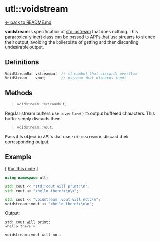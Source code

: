 
# utl::voidstream

[<- back to README.md](https://github.com/DmitriBogdanov/prototyping_utils/tree/master)

**voidstream** is specification of [std::ostream](https://en.cppreference.com/w/cpp/io/basic_ostream) that does nothing. This paradoxically inert class can be passed to API's that use streams to silence their output, avoiding the boilerplate of getting and then discarding undesirable output.

## Definitions

```cpp
VoidStreamBuf vstreambuf; // streambuf that discards overflow
VoidStream    vout;       // ostream that discards input
```

## Methods

> ```cpp
> voidstream::vstreambuf;
> ```

Regular stream buffers use `.overflow()`  to output buffered characters. This buffer simply discards them. 

> ```cpp
> voidstream::vout;
> ```

Pass this object to API's that use `std::ostream` to discard their corresponding output.

## Example

[ [Run this code](https://godbolt.org/#g:!((g:!((g:!((h:codeEditor,i:(filename:'1',fontScale:14,fontUsePx:'0',j:1,lang:c%2B%2B,selection:(endColumn:13,endLineNumber:9,positionColumn:13,positionLineNumber:9,selectionStartColumn:13,selectionStartLineNumber:9,startColumn:13,startLineNumber:9),source:'%23include+%3Chttps://raw.githubusercontent.com/DmitriBogdanov/prototyping_utils/master/source/proto_utils.hpp%3E%0A%0Aint+main()+%7B%0A++++using+namespace+utl%3B%0A%0A++++std::cout+%3C%3C+%22std::cout+will+print:%5Cn%22%3B%0A++++std::cout+%3C%3C+%22%3Chello+there!!%3E%5Cn%5Cn%22%3B%0A%0A++++std::cout+%3C%3C+%22voidstream::vout+will+not:%5Cn%22%3B%0A++++voidstream::vout+%3C%3C+%22%3Chello+there!!%3E%5Cn%5Cn%22%3B%0A%0A++++return+0%3B%0A%7D%0A'),l:'5',n:'0',o:'C%2B%2B+source+%231',t:'0')),k:71.71783148269105,l:'4',n:'0',o:'',s:0,t:'0'),(g:!((g:!((h:compiler,i:(compiler:clang1600,filters:(b:'0',binary:'1',binaryObject:'1',commentOnly:'0',debugCalls:'1',demangle:'0',directives:'0',execute:'0',intel:'0',libraryCode:'0',trim:'1'),flagsViewOpen:'1',fontScale:14,fontUsePx:'0',j:1,lang:c%2B%2B,libs:!(),options:'-std%3Dc%2B%2B17+-O2',overrides:!(),selection:(endColumn:1,endLineNumber:1,positionColumn:1,positionLineNumber:1,selectionStartColumn:1,selectionStartLineNumber:1,startColumn:1,startLineNumber:1),source:1),l:'5',n:'0',o:'+x86-64+clang+16.0.0+(Editor+%231)',t:'0')),header:(),l:'4',m:50,n:'0',o:'',s:0,t:'0'),(g:!((h:output,i:(compilerName:'x86-64+clang+16.0.0',editorid:1,fontScale:14,fontUsePx:'0',j:1,wrap:'1'),l:'5',n:'0',o:'Output+of+x86-64+clang+16.0.0+(Compiler+%231)',t:'0')),k:46.69421860597116,l:'4',m:50,n:'0',o:'',s:0,t:'0')),k:28.282168517308946,l:'3',n:'0',o:'',t:'0')),l:'2',n:'0',o:'',t:'0')),version:4) ]
```cpp
using namespace utl;

std::cout << "std::cout will print:\n";
std::cout << "<hello there!>\n\n";

std::cout << "voidstream::vout will not:\n";
voidstream::vout << "<hello there!>\n\n";
```

Output:
```
std::cout will print:
<hello there!>

voidstream::vout will not:
```
